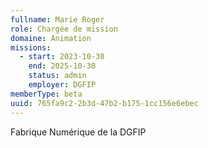 ```yaml
---
fullname: Marie Roger
role: Chargée de mission
domaine: Animation
missions:
  - start: 2023-10-30
    end: 2025-10-30
    status: admin
    employer: DGFIP
memberType: beta
uuid: 765fa9c2-2b3d-47b2-b175-1cc156e6ebec
---
```

Fabrique Numérique de la DGFIP
